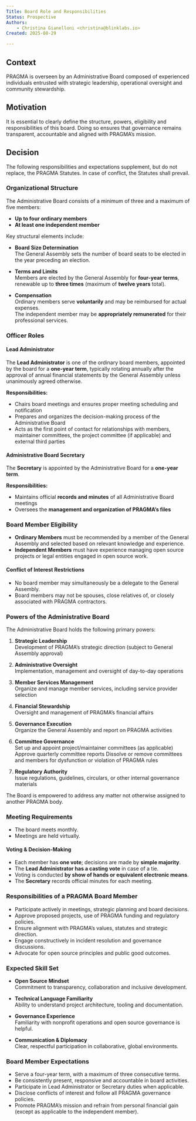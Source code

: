 ```yaml
---
Title: Board Role and Responsibilities
Status: Prospective
Authors:
    - Christina Gianelloni <christina@blinklabs.io>
Created: 2025-08-29

---
```


## Context

PRAGMA is overseen by an Administrative Board composed of experienced individuals entrusted with strategic leadership, operational oversight and community stewardship.

## Motivation

It is essential to clearly define the structure, powers, eligibility and responsibilities of this board. Doing so ensures that governance remains transparent, accountable and aligned with PRAGMA’s mission.

## Decision

The following responsibilities and expectations supplement, but do not replace, the PRAGMA Statutes. In case of conflict, the Statutes shall prevail.

### Organizational Structure

The Administrative Board consists of a minimum of three and a maximum of five members:
- **Up to four ordinary members**
- **At least one independent member**

Key structural elements include:

- **Board Size Determination**  
  The General Assembly sets the number of board seats to be elected in the year preceding an election.

- **Terms and Limits**  
  Members are elected by the General Assembly for **four-year terms**, renewable up to **three times** (maximum of **twelve years** total).

- **Compensation**  
  Ordinary members serve **voluntarily** and may be reimbursed for actual expenses.  
  The independent member may be **appropriately remunerated** for their professional services.

### Officer Roles

#### Lead Administrator

The **Lead Administrator** is one of the ordinary board members, appointed by the board for a **one-year term**, typically rotating annually after the approval of annual financial statements by the General Assembly unless unanimously agreed otherwise.

**Responsibilities:**
- Chairs board meetings and ensures proper meeting scheduling and notification
- Prepares and organizes the decision-making process of the Administrative Board
- Acts as the first point of contact for relationships with members, maintainer committees, the project committee (if applicable) and external third parties

#### Administrative Board Secretary

The **Secretary** is appointed by the Administrative Board for a **one-year term**.

**Responsibilities:**
- Maintains official **records and minutes** of all Administrative Board meetings
- Oversees the **management and organization of PRAGMA’s files**

### Board Member Eligibility

- **Ordinary Members** must be recommended by a member of the General Assembly and selected based on relevant knowledge and experience.
- **Independent Members** must have experience managing open source projects or legal entities engaged in open source work.

#### Conflict of Interest Restrictions

- No board member may simultaneously be a delegate to the General Assembly.
- Board members may not be spouses, close relatives of, or closely associated with PRAGMA contractors.

### Powers of the Administrative Board

The Administrative Board holds the following primary powers:

1. **Strategic Leadership**  
   Development of PRAGMA’s strategic direction (subject to General Assembly approval)

2. **Administrative Oversight**  
   Implementation, management and oversight of day-to-day operations

3. **Member Services Management**  
   Organize and manage member services, including service provider selection

4. **Financial Stewardship**  
   Oversight and management of PRAGMA’s financial affairs

5. **Governance Execution**  
   Organize the General Assembly and report on PRAGMA activities

6. **Committee Governance**  
   Set up and appoint project/maintainer committees (as applicable)
   Approve quarterly committee reports
   Dissolve or remove committees and members for dysfunction or violation of PRAGMA rules

7. **Regulatory Authority**  
   Issue regulations, guidelines, circulars, or other internal governance materials

The Board is empowered to address any matter not otherwise assigned to another PRAGMA body.

### Meeting Requirements

- The board meets monthly.
- Meetings are held virtually.

#### Voting & Decision-Making

- Each member has **one vote**; decisions are made by **simple majority**.
- The **Lead Administrator has a casting vote** in case of a tie.
- Voting is conducted **by show of hands or equivalent electronic means**.
- The **Secretary** records official minutes for each meeting.

### Responsibilities of a PRAGMA Board Member

- Participate actively in meetings, strategic planning and board decisions.
- Approve proposed projects, use of PRAGMA funding and regulatory policies.
- Ensure alignment with PRAGMA’s values, statutes and strategic direction.
- Engage constructively in incident resolution and governance discussions.
- Advocate for open source principles and public good outcomes.

### Expected Skill Set

- **Open Source Mindset**  
  Commitment to transparency, collaboration and inclusive development.

- **Technical Language Familiarity**  
  Ability to understand project architecture, tooling and documentation.

- **Governance Experience**  
  Familiarity with nonprofit operations and open source governance is helpful.

- **Communication & Diplomacy**  
  Clear, respectful participation in collaborative, global environments.

### Board Member Expectations

- Serve a four-year term, with a maximum of three consecutive terms.
- Be consistently present, responsive and accountable in board activities.
- Participate in Lead Administrator or Secretary duties when applicable.
- Disclose conflicts of interest and follow all PRAGMA governance policies.
- Promote PRAGMA’s mission and refrain from personal financial gain (except as applicable to the independent member).
